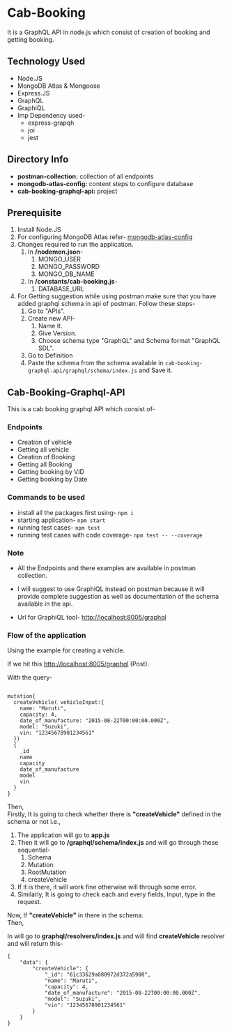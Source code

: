 # Cab-Booking

It is a GraphQL API in node.js which consist of creation of booking and getting booking.  

## Technology Used  

* Node.JS
* MongoDB Atlas & Mongoose
* Express.JS
* GraphQL
* GraphiQL
* Imp Dependency used-
  * express-grapqh
  * joi
  * jest

## Directory Info

* **postman-collection:** collection of all endpoints
* **mongodb-atlas-config:** content steps to configure database
* **cab-booking-graphql-api:** project

## Prerequisite

1. Install Node.JS
2. For configuring MongoDB Atlas refer- [mongodb-atlas-config](https://github.com/Harshverm776/cab-booking-graphql/tree/main/mongodb-atlas-config)
3. Changes required to run the application.
   1. In **/nodemon.json**-
      1. MONGO_USER
      2. MONGO_PASSWORD
      3. MONGO_DB_NAME
   2. In **/constants/cab-booking.js**-
      1. DATABASE_URL
4. For Getting suggestion while using postman make sure that you have added graphql schema in api of postman. Follow these steps-
   1. Go to "APIs".
   2. Create new API-
      1. Name it.
      2. Give Version.
      3. Choose schema type "GraphQL" and Schema format "GraphQL SDL".
   3. Go to Definition
   4. Paste the schema from the schema available in ` cab-booking-graphql-api/graphql/schema/index.js ` and Save it.

## Cab-Booking-Graphql-API

This is a cab booking graphql API which consist of-  

### Endpoints

* Creation of vehicle
* Getting all vehicle
* Creation of Booking
* Getting all Booking
* Getting booking by VID
* Getting booking by Date

### Commands to be used

* install all the packages first using- ` npm i `
* starting application- ` npm start `
* running test cases- ` npm test `
* running test cases with code coverage- ` npm test -- --coverage `

### Note  

* All the Endpoints and there examples are available in postman collection.  

* I will suggest to use GraphiQL instead on postman because it will provide complete suggestion as well as documentation of the schema available in the api.  

* Url for GraphiQL tool- <http://localhost:8005/graphql>

### Flow of the application

Using the example for creating a vehicle.  

If we hit this <http://localhost:8005/graphql> (Post).  

With the query-

```text

mutation{
  createVehicle( vehicleInput:{
    name: "Maruti",
    capacity: 4,
    date_of_manufacture: "2015-08-22T00:00:00.000Z",
    model: "Suzuki",
    vin: "12345678901234561"
  })
  {
    _id
    name
    capacity
    date_of_manufacture
    model
    vin
  }
}

```

Then,  
Firstly, It is going to check whether there is **"createVehicle"** defined in the schema or not i.e.,  

1. The application will go to **app.js**
2. Then it will go to **/graphql/schema/index.js** and will go through these sequential-
   1. Schema
   2. Mutation
   3. RootMutation
   4. createVehicle
3. If it is there, it will work fine otherwise will through some error.
4. Similarly, It is going to check each and every fields, Input, type in the request.

Now, If **"createVehicle"** in there in the schema.  
Then,  

In will go to **graphql/resolvers/index.js** and will find **createVehicle** resolver and will return this-  

```text
{
    "data": {
        "createVehicle": {
            "_id": "61c33629a080972d372a5908",
            "name": "Maruti",
            "capacity": 4,
            "date_of_manufacture": "2015-08-22T00:00:00.000Z",
            "model": "Suzuki",
            "vin": "12345678901234561"
        }
    }
}
```
